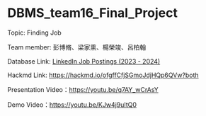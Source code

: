 # DBMS_team16_Final_Project

Topic: Finding Job

Team member: 彭博脩、梁家熏、楊榮竣、呂柏翰

Database Link: [LinkedIn Job Postings (2023 - 2024)](https://www.kaggle.com/datasets/arshkon/linkedin-job-postings)

Hackmd Link: https://hackmd.io/ofgffCfjSGmoJdjHQp6QVw?both

Presentation Video：https://youtu.be/q7AY_wCrAsY

Demo Video：https://youtu.be/KJw4j9uItQ0 

